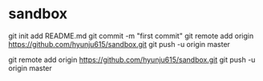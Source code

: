 sandbox
=======
git init
add README.md
git commit -m "first commit"
git remote add origin https://github.com/hyunju615/sandbox.git
git push -u origin master


git remote add origin https://github.com/hyunju615/sandbox.git
git push -u origin master
